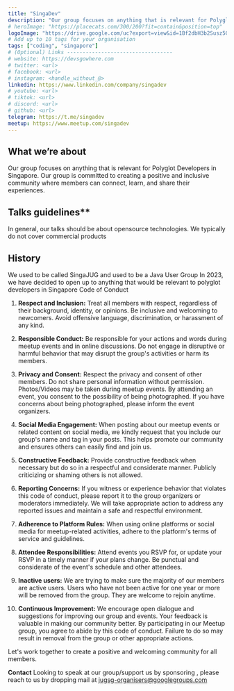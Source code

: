 ```yaml
---
title: "SingaDev"
description: "Our group focuses on anything that is relevant for Polyglot Developers in Singapore. Our group is committed to creating a positive and inclusive community where members can connect, learn, and share their experiences."
# heroImage: "https://placecats.com/300/200?fit=contain&position=top"
logoImage: "https://drive.google.com/uc?export=view&id=1Bf2dbH3b2Susz5Qher-_-daYri7dVLRK"
# Add up to 10 tags for your organisation
tags: ["coding", "singapore"]
# (Optional) Links ----------------------------------
# website: https://devsgowhere.com
# twitter: <url>
# facebook: <url>
# instagram: <handle_without_@>
linkedin: https://www.linkedin.com/company/singadev
# youtube: <url>
# tiktok: <url>
# discord: <url>
# github: <url>
telegram: https://t.me/singadev
meetup: https://www.meetup.com/singadev
---
```


## What we’re about
Our group focuses on anything that is relevant for Polyglot Developers in Singapore. Our group is committed to creating a positive and inclusive community where members can connect, learn, and share their experiences.

## Talks guidelines**

In general, our talks should be about opensource technologies. We typically do not cover commercial products

## History
We used to be called SingaJUG and used to be a Java User Group
In 2023, we have decided to open up to anything that would be relevant to polyglot developers in Singapore
Code of Conduct

1. **Respect and Inclusion:**
Treat all members with respect, regardless of their background, identity, or opinions.
Be inclusive and welcoming to newcomers.
Avoid offensive language, discrimination, or harassment of any kind.

2. **Responsible Conduct:**
Be responsible for your actions and words during meetup events and in online discussions.
Do not engage in disruptive or harmful behavior that may disrupt the group's activities or harm its members.

3. **Privacy and Consent:**
Respect the privacy and consent of other members. Do not share personal information without permission.
Photos/Videos may be taken during meetup events. By attending an event, you consent to the possibility of being photographed. If you have concerns about being photographed, please inform the event organizers.

4. **Social Media Engagement:**
When posting about our meetup events or related content on social media, we kindly request that you include our group's name and tag in your posts. This helps promote our community and ensures others can easily find and join us.

5. **Constructive Feedback:**
Provide constructive feedback when necessary but do so in a respectful and considerate manner. Publicly criticizing or shaming others is not allowed.
6. **Reporting Concerns:**
If you witness or experience behavior that violates this code of conduct, please report it to the group organizers or moderators immediately.
We will take appropriate action to address any reported issues and maintain a safe and respectful environment.

7. **Adherence to Platform Rules:**
When using online platforms or social media for meetup-related activities, adhere to the platform's terms of service and guidelines.

8. **Attendee Responsibilities:**
Attend events you RSVP for, or update your RSVP in a timely manner if your plans change.
Be punctual and considerate of the event's schedule and other attendees.

9. **Inactive users:**
We are trying to make sure the majority of our members are active users. Users who have not been active for one year or more will be removed from the group. They are welcome to rejoin anytime.

10. **Continuous Improvement:**
We encourage open dialogue and suggestions for improving our group and events. Your feedback is valuable in making our community better.
By participating in our Meetup group, you agree to abide by this code of conduct. Failure to do so may result in removal from the group or other appropriate actions.

Let's work together to create a positive and welcoming community for all members.

**Contact**
Looking to speak at our group/support us by sponsoring , please reach to us by dropping mail at [jugsg-organisers@googlegroups.com](mailto:jugsg-organisers@googlegroups.com)